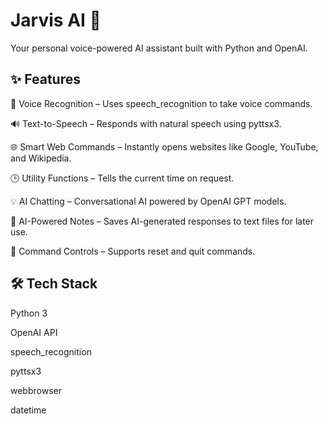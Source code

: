# Jarvis AI 🤖

Your personal voice-powered AI assistant built with Python and OpenAI.

## ✨ Features

🎤 Voice Recognition – Uses speech_recognition to take voice commands.

🔊 Text-to-Speech – Responds with natural speech using pyttsx3.

🌐 Smart Web Commands – Instantly opens websites like Google, YouTube, and Wikipedia.

🕒 Utility Functions – Tells the current time on request.

💡 AI Chatting – Conversational AI powered by OpenAI GPT models.

📂 AI-Powered Notes – Saves AI-generated responses to text files for later use.

🛑 Command Controls – Supports reset and quit commands.

## 🛠️ Tech Stack

Python 3

OpenAI API

speech_recognition

pyttsx3

webbrowser

datetime
